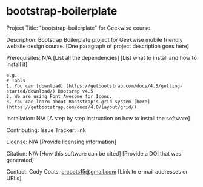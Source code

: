 # bootstrap-boilerplate

Project Title: "bootstrap-boilerplate" for Geekwise course.

Description: Bootstrap Boilerplate project for Geekwise mobile friendly website design course.
    [One paragraph of project description goes here]

Prerequisites: N/A
    [List all the dependencies]
    [List what to install and how to install it]

    e.g.
    # Tools
    1. You can [download] (https://getbootstrap.com/docs/4.5/getting-started/download/) Bootsrap v4.5
    2. We are using Font Awesome for Icons.
    3. You can learn about Bootstrap's grid system [here] (https://getbootstrap.com/docs/4.0/layout/grid/).

Installation: N/A
    [A step by step instruction on how to install the software]

Contributing:
    Issue Tracker: link

License: N/A
    [Provide licensing information]

Citation: N/A
    [How this software can be cited]
    [Provide a DOI that was generated]

Contact: Cody Coats. crcoats15@gmail.com
    [Link to e-mail addresses or URLs]